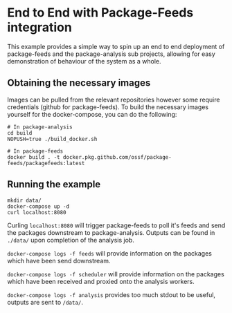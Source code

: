 # End to End with Package-Feeds integration

This example provides a simple way to spin up an end to end deployment of package-feeds and the package-analysis sub projects, allowing for easy demonstration of behaviour of the system as a whole.

## Obtaining the necessary images

Images can be pulled from the relevant repositories however some require credentials (github for package-feeds).
To build the necessary images yourself for the docker-compose, you can do the following:

```
# In package-analysis
cd build
NOPUSH=true ./build_docker.sh

# In package-feeds
docker build . -t docker.pkg.github.com/ossf/package-feeds/packagefeeds:latest
```

## Running the example

```
mkdir data/
docker-compose up -d
curl localhost:8080
```

Curling `localhost:8080` will trigger package-feeds to poll it's feeds and send the packages downstream to package-analysis. Outputs can be found in `./data/` upon completion of the analysis job.

`docker-compose logs -f feeds` will provide information on the packages which have been send downstream.

`docker-compose logs -f scheduler` will provide information on the packages which have been received and proxied onto the analysis workers.

`docker-compose logs -f analysis` provides too much stdout to be useful, outputs are sent to `/data/`.

